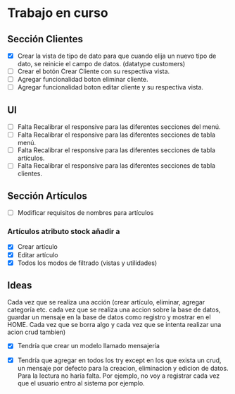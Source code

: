 
# Trabajo en curso

## Sección Clientes

- [x] Crear la vista de tipo de dato para que cuando elija un nuevo tipo de dato, se reinicie el campo de datos. (datatype customers)
- [ ] Crear el botón Crear Cliente con su respectiva vista.
- [ ] Agregar funcionalidad boton eliminar cliente.
- [ ] Agregar funcionalidad boton editar cliente y su respectiva vista.

## UI

- [ ] Falta Recalibrar el responsive para las diferentes secciones del menú.
- [ ] Falta Recalibrar el responsive para las diferentes secciones de tabla menú.
- [ ] Falta Recalibrar el responsive para las diferentes secciones de tabla artículos.
- [ ] Falta Recalibrar el responsive para las diferentes secciones de tabla clientes.

## Sección Artículos

- [ ] Modificar requisitos de nombres para artículos

### Artículos atributo stock añadir a

- [x] Crear artículo
- [x] Editar artículo
- [x] Todos los modos de filtrado (vistas y utilidades)

## Ideas

 Cada vez que se realiza una acción (crear artículo, eliminar, agregar categoría etc. cada vez que se realiza una accion sobre la base de datos, guardar un mensaje en la base de datos como registro y mostrar en el HOME. Cada vez que se borra algo y cada vez que se intenta realizar una acion crud tambien)

- [x] Tendría que crear un modelo llamado mensajería

- [x] Tendría que agregar en todos los try except en los que exista un crud, un mensaje por defecto para la creacion, eliminacion y edicion de datos. Para la lectura no haría falta. Por ejemplo, no voy a registrar cada vez que el usuario entro al sistema por ejemplo.
